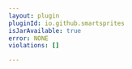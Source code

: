 ```yaml
---
layout: plugin
pluginId: io.github.smartsprites
isJarAvailable: true
error: NONE
violations: []

---
```

